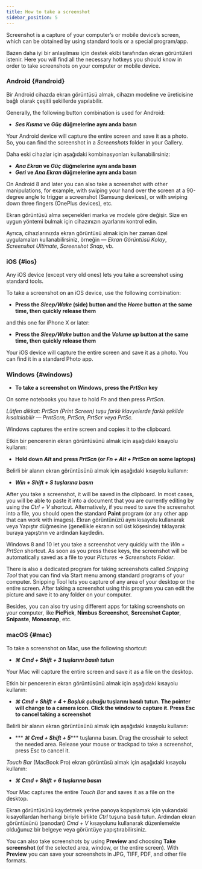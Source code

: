 ```yaml
---
title: How to take a screenshot
sidebar_position: 5
---
```


Screenshot is a capture of your computer’s or mobile device’s screen, which can be obtained by using standard tools or a special program/app.

Bazen daha iyi bir anlaşılması için destek ekibi tarafından ekran görüntüleri istenir. Here you will find all the necessary hotkeys you should know in order to take screenshots on your computer or mobile device.

### Android {#android}

Bir Android cihazda ekran görüntüsü almak, cihazın modeline ve üreticisine bağlı olarak çeşitli şekillerde yapılabilir.

Generally, the following button combination is used for Android:

- ***Ses Kısma* ve *Güç* düğmelerine aynı anda basın**

Your Android device will capture the entire screen and save it as a photo. So, you can find the screenshot in a *Screenshots* folder in your Gallery.

Daha eski cihazlar için aşağıdaki kombinasyonları kullanabilirsiniz:

- ***Ana Ekran* ve *Güç* düğmelerine aynı anda basın**
- ***Geri* ve *Ana Ekran* düğmelerine aynı anda basın**

On Android 8 and later you can also take a screenshot with other manipulations, for example, with swiping your hand over the screen at a 90-degree angle to trigger a screenshot (Samsung devices), or with swiping down three fingers (OnePlus devices), etc.

Ekran görüntüsü alma seçenekleri marka ve modele göre değişir. Size en uygun yöntemi bulmak için cihazınızın ayarlarını kontrol edin.

Ayrıca, cihazlarınızda ekran görüntüsü almak için her zaman özel uygulamaları kullanabilirsiniz, örneğin — *Ekran Görüntüsü Kolay*, *Screenshot Ultimate*, *Screenshot Snap*, vb.

### iOS {#ios}

Any iOS device (except very old ones) lets you take a screenshot using standard tools.

To take a screenshot on an iOS device, use the following combination:

- **Press the *Sleep/Wake* (side) button and the *Home* button at the same time, then quickly release them**

and this one for iPhone X or later:

- **Press the *Sleep/Wake* button and the *Volume up* button at the same time, then quickly release them**

Your iOS device will capture the entire screen and save it as a photo. You can find it in a standard Photo app.

### Windows {#windows}

- **To take a screenshot on Windows, press the *PrtScn* key**

On some notebooks you have to hold *Fn* and then press *PrtScn*.

*Lütfen dikkat: PrtScn (Print Screen) tuşu farklı klavyelerde farklı şekilde kısaltılabilir — PrntScrn, PrtScn, PrtScr veya PrtSc.*

Windows captures the entire screen and copies it to the clipboard.

Etkin bir pencerenin ekran görüntüsünü almak için aşağıdaki kısayolu kullanın:

- **Hold down *Alt* and press *PrtScn* (or *Fn + Alt + PrtScn* on some laptops)**

Belirli bir alanın ekran görüntüsünü almak için aşağıdaki kısayolu kullanın:

- ******Win + Shift + S*** tuşlarına basın***

After you take a screenshot, it will be saved in the clipboard. In most cases, you will be able to paste it into a document that you are currently editing by using the *Ctrl + V* shortcut. Alternatively, if you need to save the screenshot into a file, you should open the standard **Paint** program (or any other app that can work with images). Ekran görüntünüzü aynı kısayolu kullanarak veya Yapıştır düğmesine (genellikle ekranın sol üst köşesinde) tıklayarak buraya yapıştırın ve ardından kaydedin.

Windows 8 and 10 let you take a screenshot very quickly with the *Win + PrtScn* shortcut. As soon as you press these keys, the screenshot will be automatically saved as a file to your *Pictures* → *Screenshots Folder*.

There is also a dedicated program for taking screenshots called *Snipping Tool* that you can find via Start menu among standard programs of your computer. Snipping Tool lets you capture of any area of your desktop or the entire screen. After taking a screenshot using this program you can edit the picture and save it to any folder on your computer.

Besides, you can also try using different apps for taking screenshots on your computer, like **PicPick**, **Nimbus Screenshot**, **Screenshot Captor**, **Snipaste**, **Monosnap**, etc.

### macOS {#mac}

To take a screenshot on Mac, use the following shortcut:

- ******⌘ Cmd + Shift + 3*** tuşlarını basılı tutun***

Your Mac will capture the entire screen and save it as a file on the desktop.

Etkin bir pencerenin ekran görüntüsünü almak için aşağıdaki kısayolu kullanın:

- ***⌘ Cmd + Shift + 4 + Boşluk çubuğu* tuşlarını basılı tutun. The pointer will change to a camera icon. Click the window to capture it. Press Esc to cancel taking a screenshot**

Belirli bir alanın ekran görüntüsünü almak için aşağıdaki kısayolu kullanın:

- *** ***⌘ Cmd + Shift + 5****** tuşlarına basın. Drag the crosshair to select the needed area. Release your mouse or trackpad to take a screenshot, press Esc to cancel it.

*Touch Bar* (MacBook Pro) ekran görüntüsü almak için aşağıdaki kısayolu kullanın:

- ******⌘ Cmd + Shift + 6*** tuşlarına basın***

Your Mac captures the entire *Touch Bar* and saves it as a file on the desktop.

Ekran görüntüsünü kaydetmek yerine panoya kopyalamak için yukarıdaki kısayollardan herhangi biriyle birlikte *Ctrl* tuşuna basılı tutun. Ardından ekran görüntüsünü (panodan) *Cmd + V* kısayolunu kullanarak düzenlemekte olduğunuz bir belgeye veya görüntüye yapıştırabilirsiniz.

You can also take screenshots by using **Preview** and choosing **Take screenshot** (of the selected area, window, or the entire screen). With **Preview** you can save your screenshots in JPG, TIFF, PDF, and other file formats.
